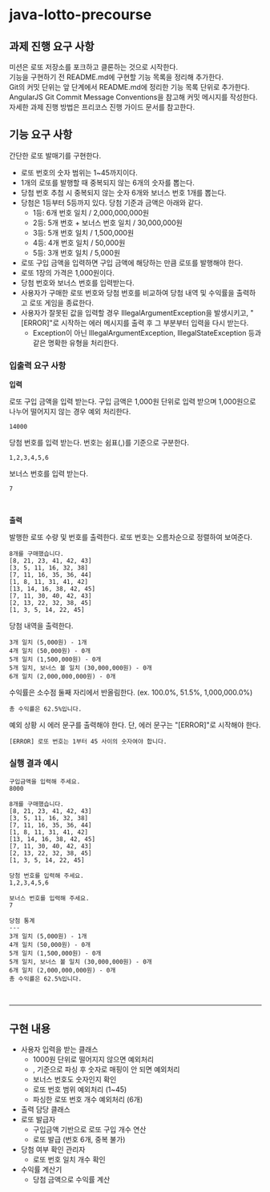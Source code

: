 # java-lotto-precourse
## 과제 진행 요구 사항

미션은 로또 저장소를 포크하고 클론하는 것으로 시작한다. <br>
기능을 구현하기 전 README.md에 구현할 기능 목록을 정리해 추가한다. <br>
Git의 커밋 단위는 앞 단계에서 README.md에 정리한 기능 목록 단위로 추가한다. <br>
AngularJS Git Commit Message Conventions을 참고해 커밋 메시지를 작성한다. <br>
자세한 과제 진행 방법은 프리코스 진행 가이드 문서를 참고한다. <br>


## 기능 요구 사항 

간단한 로또 발매기를 구현한다.

- 로또 번호의 숫자 범위는 1~45까지이다.
- 1개의 로또를 발행할 때 중복되지 않는 6개의 숫자를 뽑는다.
- 당첨 번호 추첨 시 중복되지 않는 숫자 6개와 보너스 번호 1개를 뽑는다.
- 당첨은 1등부터 5등까지 있다. 당첨 기준과 금액은 아래와 같다.
  - 1등: 6개 번호 일치 / 2,000,000,000원
  -   2등: 5개 번호 + 보너스 번호 일치 / 30,000,000원
  -   3등: 5개 번호 일치 / 1,500,000원
  -   4등: 4개 번호 일치 / 50,000원
  -   5등: 3개 번호 일치 / 5,000원
- 로또 구입 금액을 입력하면 구입 금액에 해당하는 만큼 로또를 발행해야 한다.
- 로또 1장의 가격은 1,000원이다.
- 당첨 번호와 보너스 번호를 입력받는다.
- 사용자가 구매한 로또 번호와 당첨 번호를 비교하여 당첨 내역 및 수익률을 출력하고 로또 게임을 종료한다.
- 사용자가 잘못된 값을 입력할 경우 IllegalArgumentException을 발생시키고, "[ERROR]"로 시작하는 에러 메시지를 출력 후 그 부분부터 입력을 다시 받는다.
  - Exception이 아닌 IllegalArgumentException, IllegalStateException 등과 같은 명확한 유형을 처리한다.

### 입출력 요구 사항

**입력** <br>

로또 구입 금액을 입력 받는다. 구입 금액은 1,000원 단위로 입력 받으며 1,000원으로 나누어 떨어지지 않는 경우 예외 처리한다. <br>

```
14000
```
 
당첨 번호를 입력 받는다. 번호는 쉼표(,)를 기준으로 구분한다. <br>
```
1,2,3,4,5,6 
```
보너스 번호를 입력 받는다. <br>
```
7
```
<br>

**출력** <br>

발행한 로또 수량 및 번호를 출력한다. 로또 번호는 오름차순으로 정렬하여 보여준다. <br>
```
8개를 구매했습니다.
[8, 21, 23, 41, 42, 43] 
[3, 5, 11, 16, 32, 38] 
[7, 11, 16, 35, 36, 44] 
[1, 8, 11, 31, 41, 42] 
[13, 14, 16, 38, 42, 45] 
[7, 11, 30, 40, 42, 43] 
[2, 13, 22, 32, 38, 45] 
[1, 3, 5, 14, 22, 45]
```

당첨 내역을 출력한다. <br>

```
3개 일치 (5,000원) - 1개
4개 일치 (50,000원) - 0개
5개 일치 (1,500,000원) - 0개
5개 일치, 보너스 볼 일치 (30,000,000원) - 0개
6개 일치 (2,000,000,000원) - 0개
```

수익률은 소수점 둘째 자리에서 반올림한다. (ex. 100.0%, 51.5%, 1,000,000.0%) <br>

```
총 수익률은 62.5%입니다.
```

예외 상황 시 에러 문구를 출력해야 한다. 단, 에러 문구는 "[ERROR]"로 시작해야 한다. <br>
```
[ERROR] 로또 번호는 1부터 45 사이의 숫자여야 합니다.
```

### 실행 결과 예시
```
구입금액을 입력해 주세요.
8000

8개를 구매했습니다.
[8, 21, 23, 41, 42, 43] 
[3, 5, 11, 16, 32, 38] 
[7, 11, 16, 35, 36, 44] 
[1, 8, 11, 31, 41, 42] 
[13, 14, 16, 38, 42, 45] 
[7, 11, 30, 40, 42, 43] 
[2, 13, 22, 32, 38, 45] 
[1, 3, 5, 14, 22, 45]

당첨 번호를 입력해 주세요.
1,2,3,4,5,6

보너스 번호를 입력해 주세요.
7

당첨 통계
---
3개 일치 (5,000원) - 1개
4개 일치 (50,000원) - 0개
5개 일치 (1,500,000원) - 0개
5개 일치, 보너스 볼 일치 (30,000,000원) - 0개
6개 일치 (2,000,000,000원) - 0개
총 수익률은 62.5%입니다.
```

<br>

<hr>

## 구현 내용

- 사용자 입력을 받는 클래스
  - 1000원 단위로 떨어지지 않으면 예외처리
  - , 기준으로 파싱 후 숫자로 매핑이 안 되면 예외처리
  - 보너스 번호도 숫자인지 확인
  - 로또 번호 범위 예외처리 (1~45)
  - 파싱한 로또 번호 개수 예외처리 (6개)
- 출력 담당 클래스
- 로또 발급자
  - 구입금액 기반으로 로또 구입 개수 연산
  - 로또 발급 (번호 6개, 중복 불가)
- 당첨 여부 확인 관리자
  - 로또 번호 일치 개수 확인
- 수익률 계산기
  - 당첨 금액으로 수익률 계산
